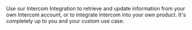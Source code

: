 Use our Intercom Integration to retrieve and update information from your own Intercom account, or to integrate Intercom into your own product. It's completely up to you and your custom use case.